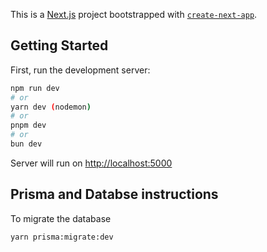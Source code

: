 This is a [Next.js](https://nextjs.org) project bootstrapped with [`create-next-app`](https://nextjs.org/docs/app/api-reference/cli/create-next-app).

## Getting Started

First, run the development server:

```bash
npm run dev
# or
yarn dev (nodemon)
# or
pnpm dev
# or
bun dev
```

Server will run on [http://localhost:5000](http://localhost:5000) 

## Prisma and Databse instructions


To migrate the database

```bash
yarn prisma:migrate:dev
```




